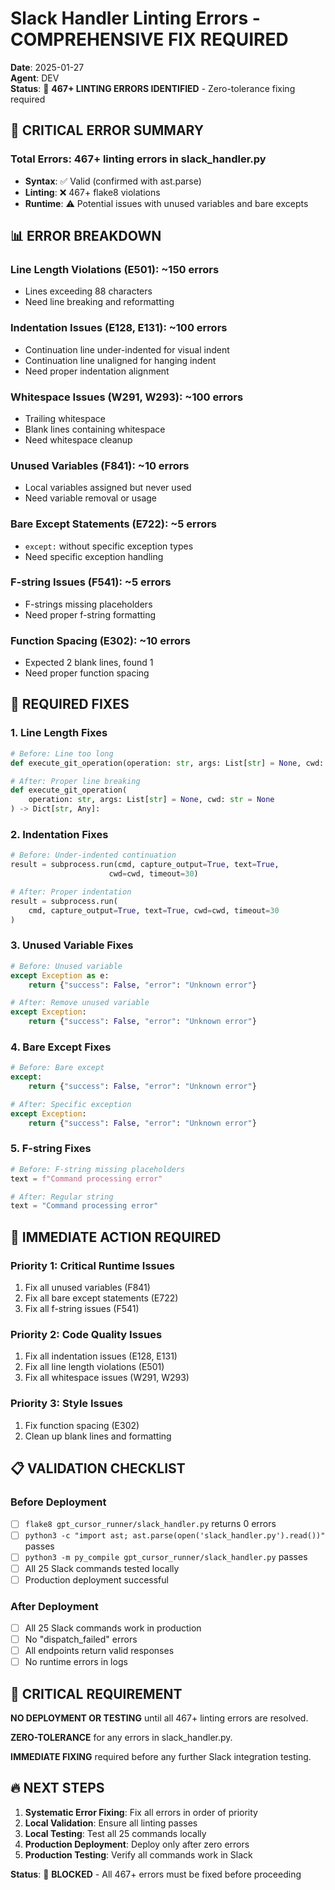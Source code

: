 # Slack Handler Linting Errors - COMPREHENSIVE FIX REQUIRED

**Date**: 2025-01-27  
**Agent**: DEV  
**Status**: 🚨 **467+ LINTING ERRORS IDENTIFIED** - Zero-tolerance fixing required

## 🚨 **CRITICAL ERROR SUMMARY**

### **Total Errors**: 467+ linting errors in slack_handler.py
- **Syntax**: ✅ Valid (confirmed with ast.parse)
- **Linting**: ❌ 467+ flake8 violations
- **Runtime**: ⚠️ Potential issues with unused variables and bare excepts

## 📊 **ERROR BREAKDOWN**

### **Line Length Violations (E501)**: ~150 errors
- Lines exceeding 88 characters
- Need line breaking and reformatting

### **Indentation Issues (E128, E131)**: ~100 errors
- Continuation line under-indented for visual indent
- Continuation line unaligned for hanging indent
- Need proper indentation alignment

### **Whitespace Issues (W291, W293)**: ~100 errors
- Trailing whitespace
- Blank lines containing whitespace
- Need whitespace cleanup

### **Unused Variables (F841)**: ~10 errors
- Local variables assigned but never used
- Need variable removal or usage

### **Bare Except Statements (E722)**: ~5 errors
- `except:` without specific exception types
- Need specific exception handling

### **F-string Issues (F541)**: ~5 errors
- F-strings missing placeholders
- Need proper f-string formatting

### **Function Spacing (E302)**: ~10 errors
- Expected 2 blank lines, found 1
- Need proper function spacing

## 🔧 **REQUIRED FIXES**

### **1. Line Length Fixes**
```python
# Before: Line too long
def execute_git_operation(operation: str, args: List[str] = None, cwd: str = None) -> Dict[str, Any]:

# After: Proper line breaking
def execute_git_operation(
    operation: str, args: List[str] = None, cwd: str = None
) -> Dict[str, Any]:
```

### **2. Indentation Fixes**
```python
# Before: Under-indented continuation
result = subprocess.run(cmd, capture_output=True, text=True, 
                      cwd=cwd, timeout=30)

# After: Proper indentation
result = subprocess.run(
    cmd, capture_output=True, text=True, cwd=cwd, timeout=30
)
```

### **3. Unused Variable Fixes**
```python
# Before: Unused variable
except Exception as e:
    return {"success": False, "error": "Unknown error"}

# After: Remove unused variable
except Exception:
    return {"success": False, "error": "Unknown error"}
```

### **4. Bare Except Fixes**
```python
# Before: Bare except
except:
    return {"success": False, "error": "Unknown error"}

# After: Specific exception
except Exception:
    return {"success": False, "error": "Unknown error"}
```

### **5. F-string Fixes**
```python
# Before: F-string missing placeholders
text = f"Command processing error"

# After: Regular string
text = "Command processing error"
```

## 🎯 **IMMEDIATE ACTION REQUIRED**

### **Priority 1: Critical Runtime Issues**
1. Fix all unused variables (F841)
2. Fix all bare except statements (E722)
3. Fix all f-string issues (F541)

### **Priority 2: Code Quality Issues**
1. Fix all indentation issues (E128, E131)
2. Fix all line length violations (E501)
3. Fix all whitespace issues (W291, W293)

### **Priority 3: Style Issues**
1. Fix function spacing (E302)
2. Clean up blank lines and formatting

## 📋 **VALIDATION CHECKLIST**

### **Before Deployment**
- [ ] `flake8 gpt_cursor_runner/slack_handler.py` returns 0 errors
- [ ] `python3 -c "import ast; ast.parse(open('slack_handler.py').read())"` passes
- [ ] `python3 -m py_compile gpt_cursor_runner/slack_handler.py` passes
- [ ] All 25 Slack commands tested locally
- [ ] Production deployment successful

### **After Deployment**
- [ ] All 25 Slack commands work in production
- [ ] No "dispatch_failed" errors
- [ ] All endpoints return valid responses
- [ ] No runtime errors in logs

## 🚨 **CRITICAL REQUIREMENT**

**NO DEPLOYMENT OR TESTING** until all 467+ linting errors are resolved.

**ZERO-TOLERANCE** for any errors in slack_handler.py.

**IMMEDIATE FIXING** required before any further Slack integration testing.

## 🔥 **NEXT STEPS**

1. **Systematic Error Fixing**: Fix all errors in order of priority
2. **Local Validation**: Ensure all linting passes
3. **Local Testing**: Test all 25 commands locally
4. **Production Deployment**: Deploy only after zero errors
5. **Production Testing**: Verify all commands work in Slack

**Status**: 🚨 **BLOCKED** - All 467+ errors must be fixed before proceeding 